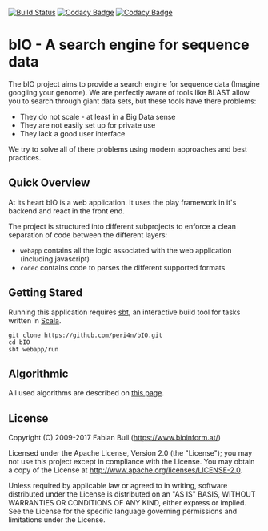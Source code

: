 [![Build Status](https://travis-ci.org/peri4n/bIO.svg?branch=master)](https://travis-ci.org/peri4n/bIO)
[![Codacy Badge](https://api.codacy.com/project/badge/Grade/2f4b737c0e6f437fbef4d2c4fcaea6b9)](https://www.codacy.com/app/peri4n/bIO?utm_source=github.com&amp;utm_medium=referral&amp;utm_content=peri4n/bIO&amp;utm_campaign=Badge_Grade)
[![Codacy Badge](https://api.codacy.com/project/badge/Coverage/2f4b737c0e6f437fbef4d2c4fcaea6b9)](https://www.codacy.com/app/peri4n/bIO?utm_source=github.com&utm_medium=referral&utm_content=peri4n/bIO&utm_campaign=Badge_Coverage)

# bIO - A search engine for sequence data

The bIO project aims to provide a search engine for sequence data (Imagine googling your genome). We are 
perfectly aware of tools like BLAST allow you to search through giant data sets, but these tools have there 
problems:

- They do not scale - at least in a Big Data sense
- They are not easily set up for private use
- They lack a good user interface

We try to solve all of there problems using modern approaches and best practices.

## Quick Overview

At its heart bIO is a web application. It uses the play framework in it's backend and react in the front end.

The project is structured into different subprojects to enforce a clean separation of code between the 
different layers:

- `webapp` contains all the logic associated with the web application (including javascript)
- `codec` contains code to parses the different supported formats

## Getting Stared

Running this application requires [sbt](https://www.scala-sbt.org/), an interactive build tool for tasks written in [Scala](https://www.scala-lang.org/).

```
git clone https://github.com/peri4n/bIO.git
cd bIO
sbt webapp/run
```

## Algorithmic

All used algorithms are described on [this page](docs/algorithms.md).

## License

Copyright (C) 2009-2017 Fabian Bull (https://www.bioinform.at/)

Licensed under the Apache License, Version 2.0 (the "License"); you may not use this project except in 
compliance with the License. You may obtain a copy of the License at 
http://www.apache.org/licenses/LICENSE-2.0.

Unless required by applicable law or agreed to in writing, software distributed under the License is 
distributed on an "AS IS" BASIS, WITHOUT WARRANTIES OR CONDITIONS OF ANY KIND, either express or implied. See 
the License for the specific language governing permissions and limitations under the License.
